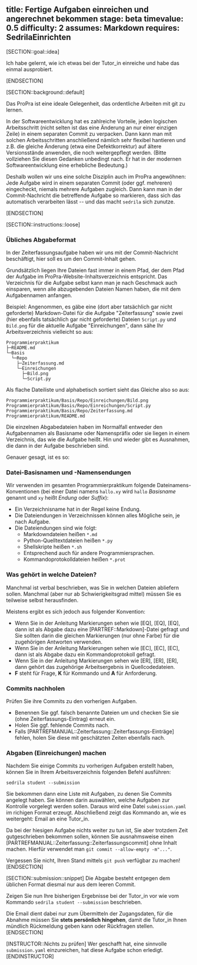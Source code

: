 title: Fertige Aufgaben einreichen und angerechnet bekommen
stage: beta
timevalue: 0.5
difficulty: 2
assumes: Markdown
requires: SedrilaEinrichten
---
[SECTION::goal::idea]

Ich habe gelernt, wie ich etwas bei der Tutor_in einreiche und habe das einmal ausprobiert.

[ENDSECTION]

[SECTION::background::default]

Das ProPra ist eine ideale Gelegenheit, das ordentliche Arbeiten mit git zu lernen.

In der Softwareentwicklung hat es zahlreiche Vorteile, jeden logischen Arbeitsschritt
(nicht selten ist das eine Änderung an nur einer einzigen Zeile)
in einem separaten Commit zu verpacken.
Dann kann man mit solchen Arbeitsschritten anschließend nämlich sehr flexibel hantieren
und z.B. die gleiche Änderung (etwa eine Defektkorrektur) auf ältere Versionsstände
anwenden, die noch weitergepflegt werden. 
(Bitte vollziehen Sie diesen Gedanken unbedingt nach. 
Er hat in der modernen Softwareentwicklung eine erhebliche Bedeutung.)

Deshalb wollen wir uns eine solche Disziplin auch im ProPra angewöhnen:
Jede Aufgabe wird in einem separaten Commit (oder ggf. mehreren) eingecheckt,
niemals mehrere Aufgaben zugleich.
Dann kann man in der Commit-Nachricht die betreffende Aufgabe so markieren,
dass sich das automatisch verarbeiten lässt -- und das macht `sedrila` sich zunutze.

[ENDSECTION]

[SECTION::instructions::loose]

### Übliches Abgabeformat

In der Zeiterfassungsaufgabe haben wir uns mit der Commit-Nachricht beschäftigt,
hier soll es um den Commit-Inhalt gehen.

Grundsätzlich liegen Ihre Dateien fast immer in einem Pfad,
der dem Pfad der Aufgabe im ProPra-Website-Inhaltsverzeichnis entspricht.
Das Verzeichnis für die Aufgabe selbst kann man je nach Geschmack auch einsparen, 
wenn alle abzugebenden Dateien Namen haben, die mit dem Aufgabennamen anfangen.

Beispiel:
Angenommen, es gäbe eine (dort aber tatsächlich gar nicht geforderte) 
Markdown-Datei für die Aufgabe "Zeiterfassung"
sowie zwei (hier ebenfalls tatsächlich gar nicht geforderte)
Dateien `Script.py` und `Bild.png` für die aktuelle Aufgabe "Einreichungen", 
dann sähe Ihr Arbeitsverzeichnis vielleicht so aus:

```
Programmierpraktikum
├─README.md
└─Basis
  └─Repo
    ├─Zeiterfassung.md
    └─Einreichungen
      ├─Bild.png
      └─Script.py
```
Als flache Dateiliste und alphabetisch sortiert sieht das Gleiche also so aus:

```
Programmierpraktikum/Basis/Repo/Einreichungen/Bild.png
Programmierpraktikum/Basis/Repo/Einreichungen/Script.py
Programmierpraktikum/Basis/Repo/Zeiterfassung.md
Programmierpraktikum/README.md
```

Die einzelnen Abgabedateien haben im Normalfall entweder den Aufgabennamen als Basisname oder Namenspräfix
oder sie liegen in einem Verzeichnis, das wie die Aufgabe heißt.
Hin und wieder gibt es Ausnahmen, die dann in der Aufgabe beschrieben sind.

Genauer gesagt, ist es so:


### Datei-Basisnamen und -Namensendungen

Wir verwenden im gesamten Programmierpraktikum folgende Dateinamens-Konventionen
(bei einer Datei namens `hallo.xy` wird `hallo` _Basisname_ genannt und 
`xy` heißt _Endung_ oder _Suffix_):

- Ein Verzeichnisname hat in der Regel keine Endung.
- Die Dateiendungen in Verzeichnissen können alles Mögliche sein, je nach Aufgabe.
- Die Dateiendungen sind wie folgt:
    - Markdowndateien heißen `*.md`
    - Python-Quelltextdateien heißen `*.py`
    - Shellskripte heißen `*.sh`
    - Entsprechend auch für andere Programmiersprachen.
    - Kommandoprotokolldateien heißen `*.prot`


### Was gehört in welche Dateien?

Manchmal ist verbal beschrieben, was Sie in welchen Dateien abliefern sollen.
Manchmal (aber nur ab Schwierigkeitsgrad mittel) müssen Sie es teilweise selbst herausfinden.

Meistens ergibt es sich jedoch aus folgender Konvention: 

- Wenn Sie in der Anleitung Markierungen sehen wie [EQ], [EQ], [EQ],
  dann ist als Abgabe dazu eine [PARTREF::Markdown]-Datei gefragt und 
  Sie sollten darin die gleichen Markierungen (nur ohne Farbe) für die zugehörigen Antworten verwenden.
- Wenn Sie in der Anleitung Markierungen sehen wie [EC], [EC], [EC],
  dann ist als Abgabe dazu ein Kommandoprotokoll gefragt.
- Wenn Sie in der Anleitung Markierungen sehen wie [ER], [ER], [ER],
  dann gehört das zugehörige Arbeitsergebnis in Quellcodedateien.
- **F** steht für Frage, **K** für Kommando und **A** für Anforderung.


### Commits nachholen

Prüfen Sie ihre Commits zu den vorherigen Aufgaben.

- Benennen Sie ggf. falsch benannte Dateien um 
  und checken Sie sie (ohne Zeiterfassungs-Eintrag) erneut ein.
- Holen Sie ggf. fehlende Commits nach.
- Falls [PARTREFMANUAL::Zeiterfassung::Zeiterfassungs-Einträge] fehlen, holen Sie diese 
  mit geschätzten Zeiten ebenfalls nach.


### Abgaben (Einreichungen) machen

Nachdem Sie einige Commits zu vorherigen Aufgaben erstellt haben, können Sie
in Ihrem Arbeitsverzeichnis folgenden Befehl ausführen:

```
sedrila student --submission
```

Sie bekommen dann eine Liste mit Aufgaben, zu denen Sie Commits angelegt
haben.
Sie können darin auswählen, welche Aufgaben zur Kontrolle vorgelegt werden
sollen. 
Daraus wird eine Datei `submission.yaml` im richigen Format erzeugt.
Abschließend zeigt das Kommando an, wie es weitergeht: Email an eine Tutor_in.

Da bei der hiesigen Aufgabe nichts weiter zu tun ist, 
Sie aber trotzdem Zeit gutgeschrieben bekommen sollen, 
können Sie ausnahmsweise einen [PARTREFMANUAL::Zeiterfassung::Zeiterfassungscommit] ohne Inhalt machen.
Hierfür verwendet man `git commit --allow-empty -m"..."`.

Vergessen Sie nicht, Ihren Stand mittels `git push` verfügbar zu machen!
[ENDSECTION]

[SECTION::submission::snippet]
Die Abgabe besteht entgegen dem üblichen Format diesmal nur aus dem leeren Commit.

Zeigen Sie nun Ihre bisherigen Ergebnisse bei der Tutor_in vor wie vom Kommando
`sedrila student --submission` beschrieben.

Die Email dient dabei nur zum Übermitteln der Zugangsdaten,
für die Abnahme müssen Sie **stets persönlich hingehen**, 
damit die Tutor_in Ihnen mündlich Rückmeldung geben kann oder Rückfragen stellen.
[ENDSECTION]

[INSTRUCTOR::Nichts zu prüfen]
Wer geschafft hat, eine sinnvolle `submission.yaml` einzureichen, 
hat diese Aufgabe schon erledigt.
[ENDINSTRUCTOR]